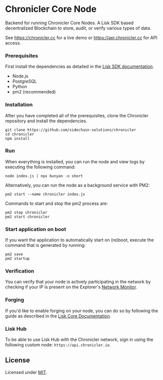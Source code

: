 # Chronicler Core Node

Backend for running Chronicler Core Nodes. A Lisk SDK based decentralized Blockchain to store, audit, or verify various types of data.

See https://chronicler.cc for a live demo or https://api.chronicler.cc for API access.

### Prerequisites

First install the dependencies as detailed in the [Lisk SDK documentation](https://lisk.io/documentation/lisk-sdk/setup).

- Node.js
- PostgreSQL
- Python
- pm2 (recommended)

### Installation

After you have completed all of the prerequisites, clone the Chronicler repository and install the dependencies.

```
git clone https://github.com/sidechain-solutions/chronicler
cd chronicler
npm install
```

### Run

When everything is installed, you can run the node and view logs by executing the following command:

```
node index.js | npx bunyan -o short
```

Alternatively, you can run the node as a background service with PM2:

```
pm2 start --name chronicler index.js
```

Commands to start and stop the pm2 process are:

```
pm2 stop chronicler
pm2 start chronicler
```

### Start application on boot

If you want the application to automatically start on (re)boot, execute the command that is generated by running:

```
pm2 save
pm2 startup
```

### Verification

You can verify that your node is actively participating in the network by checking if your IP is present on the Explorer's [Network Monitor](https://explorer.chronicler.cc/networkMonitor).

### Forging

If you'd like to enable forging on your node, you can do so by following the guide as described in the [Lisk Core Documentation](https://lisk.io/documentation/lisk-core/configuration.html#_forging).

### Lisk Hub

To be able to use Lisk Hub with the Chronicler network, sign in using the following custom node: `https://api.chronicler.io`.

## License

Licensed under [MIT](https://github.com/sidechain-solutions/chronicler/blob/master/LICENSE).
